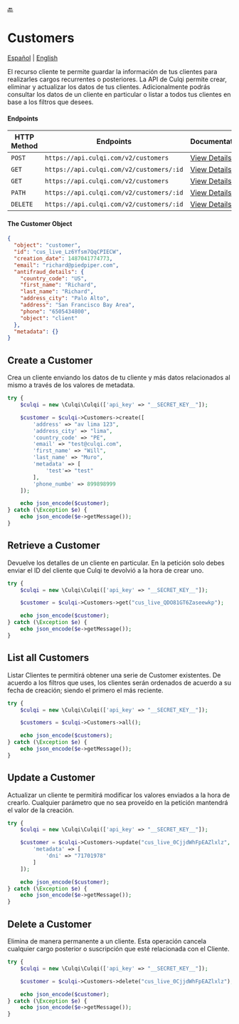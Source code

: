 [:back:](/docs/README.md)

# Customers

[Español](/docs/customers/README.es.md) |
[English](/docs/customers/README.md)

El recurso cliente te permite guardar la información de tus clientes para realizarles cargos recurrentes o posteriores. La API de Culqi permite crear, eliminar y actualizar los datos de tus clientes. Adicionalmente podrás consultar los datos de un cliente en particular o listar a todos tus clientes en base a los filtros que desees.

#### Endpoints

| HTTP Method | Endpoints                                | Documentation                                              |
| ----------- | ---------------------------------------- | ---------------------------------------------------------- |
| `POST`      | `https://api.culqi.com/v2/customers`     | [View Details](https://www.culqi.com/api/#clientes#create) |
| `GET`       | `https://api.culqi.com/v2/customers/:id` | [View Details](https://www.culqi.com/api/#clientes#detail) |
| `GET`       | `https://api.culqi.com/v2/customers`     | [View Details](https://www.culqi.com/api/#clientes#list)   |
| `PATH`      | `https://api.culqi.com/v2/customers/:id` | [View Details](https://www.culqi.com/api/#clientes#update) |
| `DELETE`    | `https://api.culqi.com/v2/customers/:id` | [View Details](https://www.culqi.com/api/#clientes#delete) |

#### The Customer Object

```json
{
  "object": "customer",
  "id": "cus_live_Lz6Yfsm7QqCPIECW",
  "creation_date": 1487041774773,
  "email": "richard@piedpiper.com",
  "antifraud_details": {
    "country_code": "US",
    "first_name": "Richard",
    "last_name": "Richard",
    "address_city": "Palo Alto",
    "address": "San Francisco Bay Area",
    "phone": "6505434800",
    "object": "client"
  },
  "metadata": {}
}
```

## Create a Customer

Crea un cliente enviando los datos de tu cliente y más datos relacionados al mismo a través de los valores de metadata.

```php
try {
    $culqi = new \Culqi\Culqi(['api_key' => "__SECRET_KEY__"]);

    $customer = $culqi->Customers->create([
        'address' => "av lima 123",
        'address_city' => "lima",
        'country_code' => "PE",
        'email' => "test@culqi.com",
        'first_name' => "Will",
        'last_name' => "Muro",
        'metadata' => [
            'test'=> "test"
        ],
        'phone_numbe' => 899898999
    ]);

    echo json_encode($customer);
} catch (\Exception $e) {
    echo json_encode($e->getMessage());
}
```

## Retrieve a Customer

Devuelve los detalles de un cliente en particular. En la petición solo debes enviar el ID del cliente que Culqi te devolvió a la hora de crear uno.

```php
try {
    $culqi = new \Culqi\Culqi(['api_key' => "__SECRET_KEY__"]);

    $customer = $culqi->Customers->get("cus_live_QDO81GT6Zaseewkp");

    echo json_encode($customer);
} catch (\Exception $e) {
    echo json_encode($e->getMessage());
}
```

## List all Customers

Listar Clientes te permitirá obtener una serie de Customer existentes. De acuerdo a los filtros que uses, los clientes serán ordenados de acuerdo a su fecha de creación; siendo el primero el más reciente.

```php
try {
    $culqi = new \Culqi\Culqi(['api_key' => "__SECRET_KEY__"]);

    $customers = $culqi->Customers->all();

    echo json_encode($customers);
} catch (\Exception $e) {
    echo json_encode($e->getMessage());
}
```

## Update a Customer

Actualizar un cliente te permitirá modificar los valores enviados a la hora de crearlo. Cualquier parámetro que no sea proveído en la petición mantendrá el valor de la creación.

```php
try {
    $culqi = new \Culqi\Culqi(['api_key' => "__SECRET_KEY__"]);

    $customer = $culqi->Customers->update("cus_live_0CjjdWhFpEAZlxlz", [
        'metadata' => [
            'dni' => "71701978"
        ]
    ]);

    echo json_encode($customer);
} catch (\Exception $e) {
    echo json_encode($e->getMessage());
}
```

## Delete a Customer

Elimina de manera permanente a un cliente. Esta operación cancela cualquier cargo posterior o suscripción que esté relacionada con el Cliente.

```php
try {
    $culqi = new \Culqi\Culqi(['api_key' => "__SECRET_KEY__"]);

    $customer = $culqi->Customers->delete("cus_live_0CjjdWhFpEAZlxlz");

    echo json_encode($customer);
} catch (\Exception $e) {
    echo json_encode($e->getMessage());
}
```
